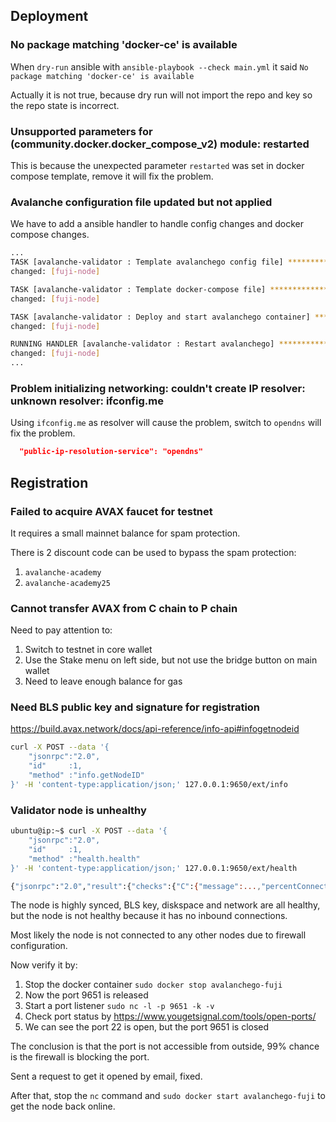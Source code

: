 ## Deployment

### No package matching 'docker-ce' is available

When `dry-run` ansible with `ansible-playbook --check main.yml` it said `No package matching 'docker-ce' is available`

Actually it is not true, because dry run will not import the repo and key so the repo state is incorrect.

### Unsupported parameters for (community.docker.docker_compose_v2) module: restarted

This is because the unexpected parameter `restarted` was set in docker compose template, remove it will fix the problem.

### Avalanche configuration file updated but not applied

We have to add a ansible handler to handle config changes and docker compose changes.

```bash
...
TASK [avalanche-validator : Template avalanchego config file] ***********************************************************************
changed: [fuji-node]

TASK [avalanche-validator : Template docker-compose file] ***************************************************************************
changed: [fuji-node]

TASK [avalanche-validator : Deploy and start avalanchego container] *****************************************************************
changed: [fuji-node]

RUNNING HANDLER [avalanche-validator : Restart avalanchego] *************************************************************************
changed: [fuji-node]
...
```

### Problem initializing networking: couldn't create IP resolver: unknown resolver: ifconfig.me

Using `ifconfig.me` as resolver will cause the problem, switch to `opendns` will fix the problem.

```json
  "public-ip-resolution-service": "opendns"
```

## Registration

### Failed to acquire AVAX faucet for testnet

It requires a small mainnet balance for spam protection.

There is 2 discount code can be used to bypass the spam protection:
1. `avalanche-academy`
2. `avalanche-academy25`

### Cannot transfer AVAX from C chain to P chain

Need to pay attention to:
1. Switch to testnet in core wallet
2. Use the Stake menu on left side, but not use the bridge button on main wallet
3. Need to leave enough balance for gas

### Need BLS public key and signature for registration

https://build.avax.network/docs/api-reference/info-api#infogetnodeid

```bash
curl -X POST --data '{
    "jsonrpc":"2.0",
    "id"     :1,
    "method" :"info.getNodeID"
}' -H 'content-type:application/json;' 127.0.0.1:9650/ext/info
```

### Validator node is unhealthy

```bash
ubuntu@ip:~$ curl -X POST --data '{
    "jsonrpc":"2.0",
    "id"     :1,
    "method" :"health.health"
}' -H 'content-type:application/json;' 127.0.0.1:9650/ext/health

{"jsonrpc":"2.0","result":{"checks":{"C":{"message":...,"percentConnected":0.9999900664830199}},...,"bls":{"message":"node has the correct BLS key",..."diskspace":{"message":{"availableDiskBytes":465038942208},...,"network":{"message":{"connectedPeers":69,"primary network validator health":{"ingressConnectionCount":0,"primaryNetworkValidator":true},...,"error":"network layer is unhealthy reason: primary network validator has no inbound connections",...,"router":{"message":{"longestRunningRequest":"195.686998ms","outstandingRequests":35},...,"healthy":false},"id":1}
```

The node is highly synced, BLS key, diskspace and network are all healthy, but the node is not healthy because it has no inbound connections.

Most likely the node is not connected to any other nodes due to firewall configuration.

Now verify it by:
1. Stop the docker container `sudo docker stop avalanchego-fuji`
2. Now the port 9651 is released
3. Start a port listener `sudo nc -l -p 9651 -k -v`
4. Check port status by https://www.yougetsignal.com/tools/open-ports/
5. We can see the port 22 is open, but the port 9651 is closed

The conclusion is that the port is not accessible from outside, 99% chance is the firewall is blocking the port.

Sent a request to get it opened by email, fixed.

After that, stop the `nc` command and `sudo docker start avalanchego-fuji` to get the node back online.






